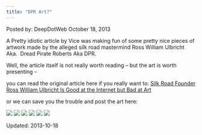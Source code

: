 ```yaml
---
title: "DPR Art?"
---
```


<span>Posted by: DeepDotWeb</span>
<span>October 18, 2013</span>

<p>A Pretty idiotic article by Vice was making fun of some pretty nice pieces of artwork made by the alleged silk road mastermind Ross William Ulbricht  Aka.  Dread Pirate Roberts Aka DPR.</p>
<p>Well, the article itself is not really worth reading &#8211; but the art is worth presenting &#8211;</p>

you can read the original article here if you really want to: [Silk Road Founder Ross William Ulbricht Is Good at the Internet but Bad at Art](https://www.vice.com/en_us/article/5gkppd/silk-road-founder-ross-william-ulbricht-is-good-at-the-internet-and-bad-at-art)

<p>or we can save you the trouble and post the art here:</p>

<p><img src="https://gir.pub/deepdotweb/imgs/2013/10/NATURAL-BEAUTY-11.jpg" />

<img src="https://gir.pub/deepdotweb/imgs/2013/10/CONSUMED-BY-UNCONSCIOUSNESS.jpg" />

<img src="https://gir.pub/deepdotweb/imgs/2013/10/DROPPING-IN.jpg" />

<img src="https://gir.pub/deepdotweb/imgs/2013/10/FLOW.jpg" />

<img src="https://gir.pub/deepdotweb/imgs/2013/10/FOCUSED-DREAMING.jpg" />

<img src="https://gir.pub/deepdotweb/imgs/2013/10/SHAMAN.jpg" />



Updated: 2013-10-18